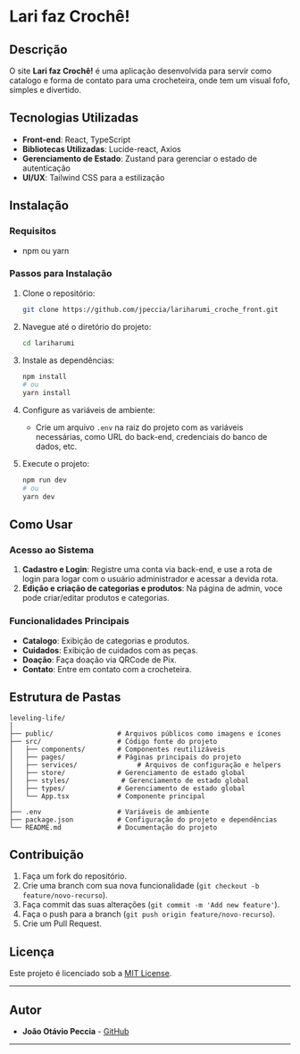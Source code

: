 # Lari faz Crochê!

## Descrição

O site **Lari faz Crochê!** é uma aplicação desenvolvida para servir como catalogo e forma de contato para uma crocheteira, onde tem um visual fofo, simples e divertido.

## Tecnologias Utilizadas

- **Front-end**: React, TypeScript
- **Bibliotecas Utilizadas**: Lucide-react, Axios
- **Gerenciamento de Estado**: Zustand para gerenciar o estado de autenticação
- **UI/UX**: Tailwind CSS para a estilização

## Instalação

### Requisitos

- npm ou yarn

### Passos para Instalação

1. Clone o repositório:
   ```bash
   git clone https://github.com/jpeccia/lariharumi_croche_front.git
   ```

2. Navegue até o diretório do projeto:
   ```bash
   cd lariharumi
   ```

3. Instale as dependências:
   ```bash
   npm install
   # ou
   yarn install
   ```

4. Configure as variáveis de ambiente:
   - Crie um arquivo `.env` na raiz do projeto com as variáveis necessárias, como URL do back-end, credenciais do banco de dados, etc.

5. Execute o projeto:
   ```bash
   npm run dev
   # ou
   yarn dev
   ```

## Como Usar

### Acesso ao Sistema

1. **Cadastro e Login**: Registre uma conta via back-end, e use a rota de login para logar com o usuário administrador e acessar a devida rota.
2. **Edição e criação de categorias e produtos**: Na página de admin, voce pode criar/editar produtos e categorias.

### Funcionalidades Principais

- **Catalogo**: Exibição de categorias e produtos.
- **Cuidados**: Exibição de cuidados com as peças.
- **Doação**: Faça doação via QRCode de Pix.
- **Contato**: Entre em contato com a crocheteira.


## Estrutura de Pastas

```
leveling-life/
│
├── public/                # Arquivos públicos como imagens e ícones
├── src/                   # Código fonte do projeto
│   ├── components/        # Componentes reutilizáveis
│   ├── pages/             # Páginas principais do projeto
│   ├── services/               # Arquivos de configuração e helpers
│   ├── store/             # Gerenciamento de estado global
│   ├── styles/             # Gerenciamento de estado global
│   ├── types/             # Gerenciamento de estado global
│   └── App.tsx            # Componente principal
│
├── .env                   # Variáveis de ambiente
├── package.json           # Configuração do projeto e dependências
└── README.md              # Documentação do projeto
```

## Contribuição

1. Faça um fork do repositório.
2. Crie uma branch com sua nova funcionalidade (`git checkout -b feature/novo-recurso`).
3. Faça commit das suas alterações (`git commit -m 'Add new feature'`).
4. Faça o push para a branch (`git push origin feature/novo-recurso`).
5. Crie um Pull Request.

## Licença

Este projeto é licenciado sob a [MIT License](LICENSE).

---

## Autor    

- **João Otávio Peccia** - [GitHub](https://github.com/jpeccia)

---